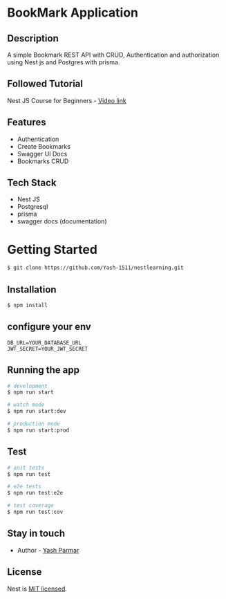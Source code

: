 # BookMark Application

[circleci-image]: https://img.shields.io/circleci/build/github/nestjs/nest/master?token=abc123def456
[circleci-url]: https://circleci.com/gh/nestjs/nest


## Description

A simple Bookmark REST API with CRUD, Authentication and authorization using Nest js and Postgres with prisma.

## Followed Tutorial

Nest JS Course for Beginners -  [Video link](hhttps://youtu.be/GHTA143_b-s)
## Features

- Authentication
- Create Bookmarks
- Swagger UI Docs
- Bookmarks CRUD

## Tech Stack

- Nest JS
- Postgresql
- prisma
- swagger docs (documentation)



# Getting Started

```bash
$ git clone https://github.com/Yash-1511/nestlearning.git
```
## Installation

```bash
$ npm install
```
## configure your env

```
DB_URL=YOUR_DATABASE_URL
JWT_SECRET=YOUR_JWT_SECRET
```
## Running the app

```bash
# development
$ npm run start

# watch mode
$ npm run start:dev

# production mode
$ npm run start:prod
```

## Test

```bash
# unit tests
$ npm run test

# e2e tests
$ npm run test:e2e

# test coverage
$ npm run test:cov
```

## Stay in touch

- Author - [Yash Parmar](https://github.com/Yash-1511)
## License

Nest is [MIT licensed](LICENSE).
